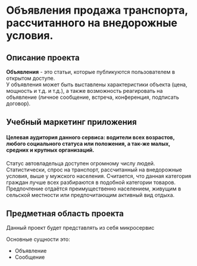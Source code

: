 # Объявления продажа транспорта, рассчитанного на внедорожные условия.

## Описание проекта
**Объявления** - это статьи, которые публикуются пользователем в открытом доступе. \
У объявления может быть выставлены характеристики объекта (цена, мощность и т.д. и т.д.), а также возможность реагировать на объявление (личное сообщение, встреча, конференция, подписать договор).

## Учебный маркетинг приложения

#### **Целевая аудитория данного сервиса**: водители всех возрастов, любого социального статуса или положения, а так-же малых, средних и крупных организаций.
Статус автовладельца доступен огромному числу людей.
Статистически, спрос на транспорт, рассчитанный на внедорожные условия, выше у мужского населения.
Считается, что данная категория граждан лучше всех разбираются в подобной категории товаров.
Предпочтение отдаётся преимущественно населением, живущим в сельской местности или предпочитающим активный вид отдыха.
 
## Предметная область проекта

Данный проект будет представлять из себя микросервис

Основные сущности это:
- Объявление
- Сообщение
